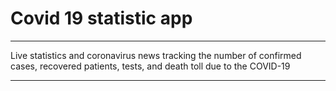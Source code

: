 # Covid 19 statistic app

***
Live statistics and coronavirus news tracking the number of confirmed cases, recovered patients, tests, and death toll due to the COVID-19

***
